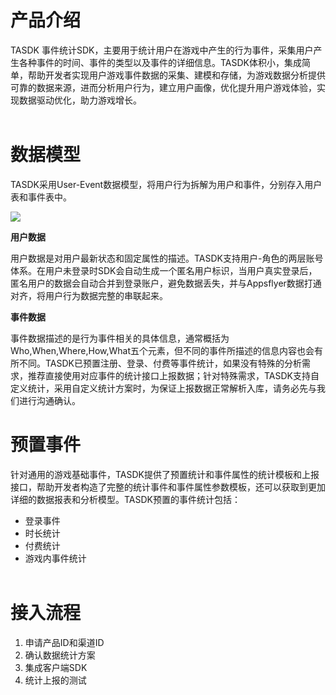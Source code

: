# 产品介绍

TASDK 事件统计SDK，主要用于统计用户在游戏中产生的行为事件，采集用户产生各种事件的时间、事件的类型以及事件的详细信息。TASDK体积小，集成简单，帮助开发者实现用户游戏事件数据的采集、建模和存储，为游戏数据分析提供可靠的数据来源，进而分析用户行为，建立用户画像，优化提升用户游戏体验，实现数据驱动优化，助力游戏增长。
<br><br/>

# 数据模型

TASDK采用User-Event数据模型，将用户行为拆解为用户和事件，分别存入用户表和事件表中。
<br/>

![](http://doc.gamehaus.com/uploads/202104/607ce76a0610b_607ce76a.jpg)
<br/>

**用户数据**

用户数据是对用户最新状态和固定属性的描述。TASDK支持用户-角色的两层账号体系。在用户未登录时SDK会自动生成一个匿名用户标识，当用户真实登录后，匿名用户的数据会自动合并到登录账户，避免数据丢失，并与Appsflyer数据打通对齐，将用户行为数据完整的串联起来。
<br/>

**事件数据**

事件数据描述的是行为事件相关的具体信息，通常概括为Who,When,Where,How,What五个元素，但不同的事件所描述的信息内容也会有所不同。TASDK已预置注册、登录、付费等事件统计，如果没有特殊的分析需求，推荐直接使用对应事件的统计接口上报数据；针对特殊需求，TASDK支持自定义统计，采用自定义统计方案时，为保证上报数据正常解析入库，请务必先与我们进行沟通确认。

# 预置事件

针对通用的游戏基础事件，TASDK提供了预置统计和事件属性的统计模板和上报接口，帮助开发者构造了完整的统计事件和事件属性参数模板，还可以获取到更加详细的数据报表和分析模型。TASDK预置的事件统计包括：

- 登录事件
- 时长统计
- 付费统计
- 游戏内事件统计
<br><br/>

# 接入流程

1. 申请产品ID和渠道ID
2. 确认数据统计方案
3. 集成客户端SDK
4. 统计上报的测试
<br><br/>
